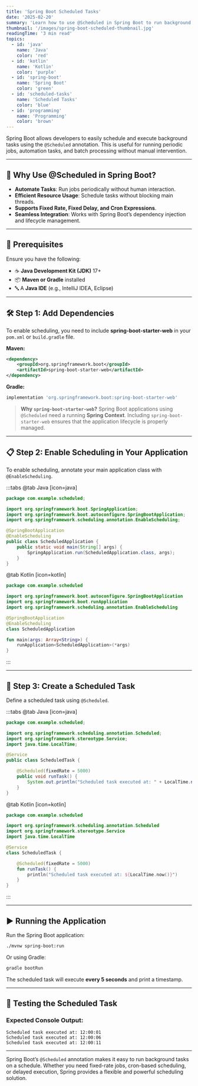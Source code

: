 ```yaml
---
title: 'Spring Boot Scheduled Tasks'
date: '2025-02-20'
summary: 'Learn how to use @Scheduled in Spring Boot to run background tasks at fixed intervals or cron expressions.'
thumbnail: '/images/spring-boot-scheduled-thumbnail.jpg'
readingTime: '3 min read'
topics:
  - id: 'java'
    name: 'Java'
    color: 'red'
  - id: 'kotlin'
    name: 'Kotlin'
    color: 'purple'
  - id: 'spring-boot'
    name: 'Spring Boot'
    color: 'green'
  - id: 'scheduled-tasks'
    name: 'Scheduled Tasks'
    color: 'blue'
  - id: 'programming'
    name: 'Programming'
    color: 'brown'
---
```


Spring Boot allows developers to easily schedule and execute background tasks using the `@Scheduled` annotation. This is useful for running periodic jobs, automation tasks, and batch processing without manual intervention.

---

## 🌟 Why Use @Scheduled in Spring Boot?

- **Automate Tasks**: Run jobs periodically without human interaction.
- **Efficient Resource Usage**: Schedule tasks without blocking main threads.
- **Supports Fixed Rate, Fixed Delay, and Cron Expressions**.
- **Seamless Integration**: Works with Spring Boot’s dependency injection and lifecycle management.

---

## 🌟 Prerequisites

Ensure you have the following:

- ☕ **Java Development Kit (JDK)** 17+
- 📦 **Maven or Gradle** installed
- 🔤 A **Java IDE** (e.g., IntelliJ IDEA, Eclipse)

---

## 🛠️ Step 1: Add Dependencies

To enable scheduling, you need to include **spring-boot-starter-web** in your `pom.xml` or `build.gradle` file.

**Maven:**

```xml
<dependency>
    <groupId>org.springframework.boot</groupId>
    <artifactId>spring-boot-starter-web</artifactId>
</dependency>
```

**Gradle:**

```groovy
implementation 'org.springframework.boot:spring-boot-starter-web'
```

> **Why `spring-boot-starter-web`?**
> Spring Boot applications using `@Scheduled` need a running **Spring Context**. Including `spring-boot-starter-web` ensures that the application lifecycle is properly managed.

---

## 📋 Step 2: Enable Scheduling in Your Application

To enable scheduling, annotate your main application class with `@EnableScheduling`.

:::tabs
@tab Java [icon=java]

```java
package com.example.scheduled;

import org.springframework.boot.SpringApplication;
import org.springframework.boot.autoconfigure.SpringBootApplication;
import org.springframework.scheduling.annotation.EnableScheduling;

@SpringBootApplication
@EnableScheduling
public class ScheduledApplication {
    public static void main(String[] args) {
        SpringApplication.run(ScheduledApplication.class, args);
    }
}
```

@tab Kotlin [icon=kotlin]

```kotlin
package com.example.scheduled

import org.springframework.boot.autoconfigure.SpringBootApplication
import org.springframework.boot.runApplication
import org.springframework.scheduling.annotation.EnableScheduling

@SpringBootApplication
@EnableScheduling
class ScheduledApplication

fun main(args: Array<String>) {
    runApplication<ScheduledApplication>(*args)
}
```

:::

---

## 📖 Step 3: Create a Scheduled Task

Define a scheduled task using `@Scheduled`.

:::tabs
@tab Java [icon=java]

```java
package com.example.scheduled;

import org.springframework.scheduling.annotation.Scheduled;
import org.springframework.stereotype.Service;
import java.time.LocalTime;

@Service
public class ScheduledTask {

    @Scheduled(fixedRate = 5000)
    public void runTask() {
        System.out.println("Scheduled task executed at: " + LocalTime.now());
    }
}
```

@tab Kotlin [icon=kotlin]

```kotlin
package com.example.scheduled

import org.springframework.scheduling.annotation.Scheduled
import org.springframework.stereotype.Service
import java.time.LocalTime

@Service
class ScheduledTask {

    @Scheduled(fixedRate = 5000)
    fun runTask() {
        println("Scheduled task executed at: ${LocalTime.now()}")
    }
}
```

:::

---

## ▶️ Running the Application

Run the Spring Boot application:

```bash
./mvnw spring-boot:run
```

Or using Gradle:

```bash
gradle bootRun
```

The scheduled task will execute **every 5 seconds** and print a timestamp.

---

## 🧪 Testing the Scheduled Task

### Expected Console Output:

```plaintext
Scheduled task executed at: 12:00:01
Scheduled task executed at: 12:00:06
Scheduled task executed at: 12:00:11
```

---

Spring Boot’s `@Scheduled` annotation makes it easy to run background tasks on a schedule. Whether you need fixed-rate jobs, cron-based scheduling, or delayed execution, Spring provides a flexible and powerful scheduling solution.
